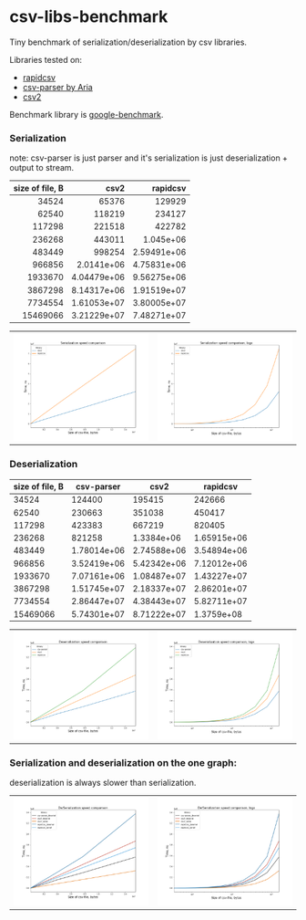 # csv-libs-benchmark
Tiny benchmark of serialization/deserialization by csv libraries.

Libraries tested on:

- [rapidcsv](https://github.com/d99kris/rapidcsv)
- [csv-parser by Aria](https://github.com/AriaFallah/csv-parser)
- [csv2](https://github.com/p-ranav/csv2)

Benchmark library is [google-benchmark](https://github.com/google/benchmark).

### Serialization

note: csv-parser is just parser and it's serialization is just deserialization + output to stream.

|   size of file, B |             csv2 |         rapidcsv |
|------------------:|-----------------:|-----------------:|
|             34524 |  65376           | 129929           |
|             62540 | 118219           | 234127           |
|            117298 | 221518           | 422782           |
|            236268 | 443011           |      1.045e+06   |
|            483449 | 998254           |      2.59491e+06 |
|            966856 |      2.0141e+06  |      4.75831e+06 |
|           1933670 |      4.04479e+06 |      9.56275e+06 |
|           3867298 |      8.14317e+06 |      1.91519e+07 |
|           7734554 |      1.61053e+07 |      3.80005e+07 |
|          15469066 |      3.21229e+07 |      7.48271e+07 |

| | |
|-- |-- |
![graph of serialization](serial.png) | ![graph of serialization](serial_logx.png)

### Deserialization


|  size of file, B  |  csv-parser  |    csv2     |  rapidcsv   |
|-------------------|--------------|-------------|-------------|
|       34524       |    124400    |   195415    |   242666    |
|       62540       |    230663    |   351038    |   450417    |
|      117298       |    423383    |   667219    |   820405    |
|      236268       |    821258    | 1.3384e+06  | 1.65915e+06 |
|      483449       | 1.78014e+06  | 2.74588e+06 | 3.54894e+06 |
|      966856       | 3.52419e+06  | 5.42342e+06 | 7.12012e+06 |
|      1933670      | 7.07161e+06  | 1.08487e+07 | 1.43227e+07 |
|      3867298      | 1.51745e+07  | 2.18337e+07 | 2.86201e+07 |
|      7734554      | 2.86447e+07  | 4.38443e+07 | 5.82711e+07 |
|     15469066      | 5.74301e+07  | 8.71222e+07 | 1.3759e+08  |

| | |
|-- |-- |
![graph of serialization](deserial.png) | ![graph of serialization](deserial_logx.png)

### Serialization and deserialization on the one graph: 

deserialization is always slower than serialization.

| | |
|-- |-- 
![graph of both de- and serialization](sederial.png) | ![graph of serialization](sederial_logx.png)
